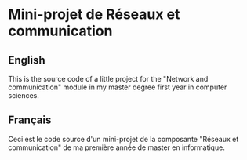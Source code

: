 # Mini-projet de Réseaux et communication

## English

This is the source code of a little project for the "Network and communication" module in my master degree first year in computer sciences.

## Français

Ceci est le code source d'un mini-projet de la composante "Réseaux et communication" de ma première année de master en informatique.
